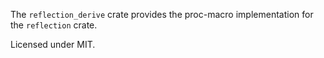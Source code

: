 The `reflection_derive` crate provides the proc-macro implementation for the `reflection` crate.

Licensed under MIT.
